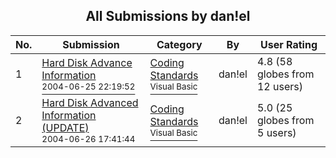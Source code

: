 ﻿<div align="center">

## All Submissions by dan\!el

</div>

No.  | Submission | Category | By   | User Rating
---- | ---------- | -------- | ---- | -----------
1 | [Hard Disk Advance Information<br /><sup>2004-06-25 22:19:52</sup>](https://github.com/Planet-Source-Code/dan-el-hard-disk-advance-information__1-54596) | [Coding Standards<br /><sup>Visual Basic</sup>](../ByCategory/coding-standards__1-43.md) | dan\!el | 4.8 (58 globes from 12 users)
2 | [Hard Disk Advanced Information \(UPDATE\)<br /><sup>2004-06-26 17:41:44</sup>](https://github.com/Planet-Source-Code/dan-el-hard-disk-advanced-information-update__1-54613) | [Coding Standards<br /><sup>Visual Basic</sup>](../ByCategory/coding-standards__1-43.md) | dan\!el | 5.0 (25 globes from 5 users)
